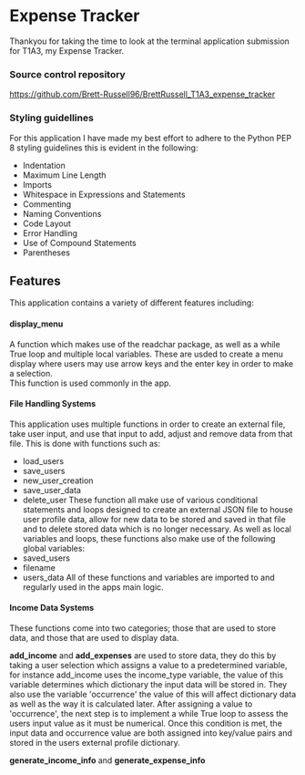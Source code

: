 




# Expense Tracker

Thankyou for taking the time to look at the terminal application submission for T1A3, my Expense Tracker.

### Source control repository

https://github.com/Brett-Russell96/BrettRussell_T1A3_expense_tracker

### Styling guidellines

For this application I have made my best effort to adhere to the Python PEP 8 styling guidelines this is evident in the following:

* Indentation
* Maximum Line Length
* Imports
* Whitespace in Expressions and Statements
* Commenting
* Naming Conventions
* Code Layout
* Error Handling
* Use of Compound Statements
* Parentheses

## Features

This application contains a variety of different features including:

#### display_menu

A function which makes use of the readchar package, as well as a while True loop and multiple local variables. These are usded to create a menu display where users may use arrow keys and the enter key in order to make a selection.  
This function is used commonly in the app.

#### File Handling Systems

This application uses multiple functions in order to create an external file, take user input, and use that input to add, adjust and remove data from that file. This is done with functions such as:
* load_users
* save_users
* new_user_creation
* save_user_data
* delete_user
These function all make use of various conditional statements and loops designed to create an external JSON file to house user profile data, allow for new data to be stored and saved in that file and to delete stored data which is no longer necessary. As well as local variables and loops, these functions also make use of the following global variables:
* saved_users
* filename
* users_data
All of these functions and variables are imported to and regularly used in the apps main logic.

#### Income Data Systems 
These functions come into two categories; those that are used to store data, and those that are used to display data. 

**add_income** and **add_expenses** are used to store data, they do this by taking a user selection which assigns a value to a predetermined variable, for instance add_income uses the income_type variable, the value of this variable determines which dictionary the input data will be stored in. They also use the variable 'occurrence' the value of this will affect dictionary data as well as the way it is calculated later. After assigning a value to 'occurrence', the next step is to implement a while True loop to assess the users input value as it must be numerical. Once this condition is met, the input data and occurrence value are both assigned into key/value pairs and stored in the users external profile dictionary.

**generate_income_info** and **generate_expense_info**


